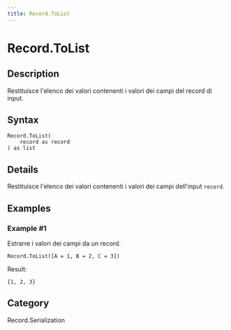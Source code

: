 ```yaml
---
title: Record.ToList
---
```


# Record.ToList


## Description

Restituisce l&#39;elenco dei valori contenenti i valori dei campi del record di input.


## Syntax

```powerquery
Record.ToList(
    record as record
) as list
```


## Details

Restituisce l'elenco dei valori contenenti i valori dei campi dell'input <code>record</code>.


## Examples

### Example #1 
Estrarre i valori dei campi da un record.
```powerquery
Record.ToList([A = 1, B = 2, C = 3])
```

Result: 
```powerquery
{1, 2, 3}
```




## Category
Record.Serialization
